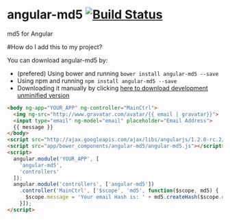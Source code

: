 # angular-md5 [![Build Status](https://travis-ci.org/gdi2290/angular-md5.png?branch=master)](https://travis-ci.org/gdi2290/angular-md5)
md5 for Angular

#How do I add this to my project?

You can download angular-md5 by:

* (prefered) Using bower and running `bower install angular-md5 --save`
* Using npm and running `npm install angular-md5 --save`
* Downloading it manually by clicking [here to download development unminified version](https://raw.github.com/gdi2290/angular-md5/master/angular-md5.js)


````html
<body ng-app="YOUR_APP" ng-controller="MainCtrl">
  <img ng-src="http://www.gravatar.com/avatar/{{ email | gravatar}}">
  <input type="email" ng-model="email" placeholder="Email Address">
  {{ message }}
</body>
<script src="http://ajax.googleapis.com/ajax/libs/angularjs/1.2.0-rc.2/angular.min.js"></script>
<script src="app/bower_components/angular-md5/angular-md5.js"></script>
<script>
  angular.module('YOUR_APP', [
    'angular-md5',
    'controllers'
  ]);
  angular.module('controllers', ['angular-md5'])
    .controller('MainCtrl', ['$scope', 'md5', function($scope, md5) {
      $scope.message = 'Your email Hash is: ' + md5.createHash($scope.email.toLowerCase());
    }]);
</script>

````
